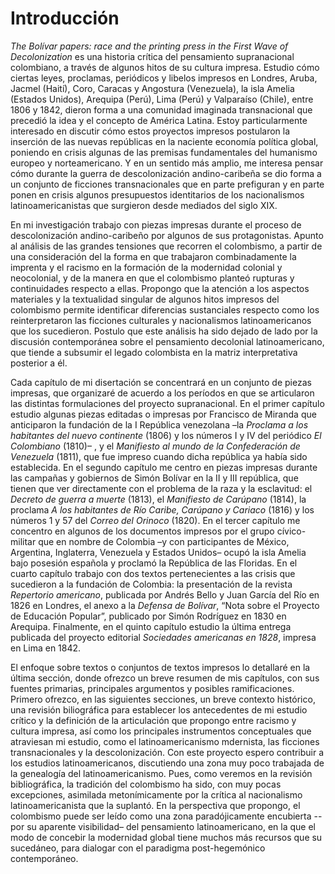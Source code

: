# Introducción
_The Bolívar papers: race and the printing press in the First Wave of Decolonization_ es una historia crítica del pensamiento supranacional colombiano, a través de algunos hitos de su cultura impresa. Estudio cómo ciertas leyes, proclamas, periódicos y libelos impresos en Londres, Aruba, Jacmel (Haití), Coro, Caracas y Angostura (Venezuela), la isla Amelia (Estados Unidos), Arequipa (Perú), Lima (Perú) y Valparaíso (Chile), entre 1806 y 1842, dieron forma a una comunidad imaginada transnacional que precedió la idea y el concepto de América Latina. Estoy particularmente interesado en discutir cómo estos proyectos impresos postularon la inserción de las nuevas repúblicas en la naciente economía política global, poniendo en crisis algunas de las premisas fundamentales del humanismo europeo y norteamericano. Y en un sentido más amplio, me interesa pensar cómo durante la guerra de descolonización andino-caribeña se dio forma a un conjunto de ficciones transnacionales que en parte prefiguran y en parte ponen en crisis algunos presupuestos identitarios de los nacionalismos latinoamericanistas que surgieron desde mediados del siglo XIX.

En mi investigación trabajo con piezas impresas durante el proceso de descolonización andino-caribeño por algunos de sus protagonistas. Apunto al análisis de las  grandes tensiones que recorren el colombismo, a partir de una consideración del la forma en que trabajaron combinadamente  la imprenta y el racismo en la formación de la modernidad colonial y neocolonial, y de la manera en que el colombismo planteó rupturas y continuidades respecto a ellas. Propongo que la atención a los aspectos materiales y la textualidad singular de algunos hitos impresos del colombismo permite identificar diferencias sustanciales respecto como los reinterpretaron las ficciones culturales y nacionalismos latinoamericanos que los sucedieron. Postulo que este análisis ha sido dejado de lado por la discusión contemporánea sobre el pensamiento decolonial latinoamericano, que tiende a subsumir el legado colombista en la matriz interpretativa posterior a él. 

Cada capítulo de mi disertación se concentrará en un conjunto de piezas impresas, que organizaré de acuerdo a los períodos en que se articularon las distintas formulaciones del proyecto supranacional. En el primer capítulo estudio algunas piezas editadas o impresas por Francisco de Miranda que anticiparon la fundación de la I República venezolana –la _Proclama a los habitantes del nuevo continente_ (1806) y los números I y IV del periódico _El Colombiano_ (1810)– , y el _Manifiesto al mundo de la Confederación de Venezuela_ (1811), que fue impreso cuando dicha república ya había sido establecida. En el segundo capítulo me centro en piezas impresas durante las campañas y gobiernos de Simón Bolívar en la II y III república, que tienen que ver directamente con el problema de la raza y la esclavitud: el _Decreto de guerra a muerte_ (1813), el _Manifiesto de Carúpano_ (1814), la proclama _A los habitantes de Río Caribe, Carúpano y Cariaco_ (1816) y los números 1 y 57 del _Correo del Orinoco_ (1820). En el tercer capítulo me concentro en algunos de los documentos impresos por el grupo cívico-militar que en nombre de Colombia –y con participantes de México, Argentina, Inglaterra, Venezuela y Estados Unidos– ocupó la isla Amelia bajo posesión española y proclamó la República de las Floridas. En el cuarto capítulo trabajo con dos textos pertenecientes a las crisis que sucedieron a la fundación de Colombia: la presentación de la revista _Repertorio americano_, publicada por Andrés Bello y Juan García del Río en 1826 en Londres,  el anexo a la _Defensa de Bolívar_, “Nota sobre el Proyecto de Educación Popular”, publicado por Simón Rodríguez en  1830 en Arequipa. Finalmente, en el quinto capítulo estudio la última entrega publicada del proyecto editorial _Sociedades americanas en 1828_, impresa en Lima en 1842.

El enfoque sobre textos o conjuntos de textos impresos lo detallaré en la última sección, donde ofrezco un breve resumen de mis capítulos, con sus fuentes primarias, principales argumentos y posibles ramificaciones. Primero ofrezco, en las siguientes secciones, un breve contexto histórico, una revisión biliográfica para establecer los antecedentes de mi estudio crítico y la definición de la articulación que propongo entre racismo y cultura impresa, así como los principales instrumentos conceptuales que atraviesan mi estudio, como el latinoamericanismo mdernista, las ficciones transnacionales y la descolonización.  Con este proyecto espero contribuir a los estudios latinoamericanos, discutiendo una zona muy poco trabajada de la genealogía del latinoamericanismo. Pues, como veremos en la revisión bibliográfica, la tradición del colombismo ha sido, con muy pocas excepciones, asimilada metonímicamente por la crítica al nacionalismo latinoamericanista que la suplantó. En la perspectiva que propongo, el colombismo puede ser leído como una zona paradójicamente encubierta --por su aparente visibilidad– del pensamiento latinoamericano, en la que el modo de concebir la modernidad global tiene muchos más recursos que su sucedáneo, para dialogar con el paradigma post-hegemónico contemporáneo.
